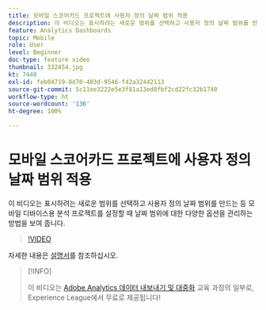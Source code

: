 ```yaml
---
title: 모바일 스코어카드 프로젝트에 사용자 정의 날짜 범위 적용
description: 이 비디오는 표시하려는 새로운 범위를 선택하고 사용자 정의 날짜 범위를 만드는 등 모바일 디바이스용 분석 프로젝트를 설정할 때 날짜 범위에 대한 다양한 옵션을 관리하는 방법을 보여 줍니다.
feature: Analytics Dashboards
topic: Mobile
role: User
level: Beginner
doc-type: feature video
thumbnail: 332454.jpg
kt: 7440
exl-id: feb04719-8d70-403d-9546-f42a32442113
source-git-commit: 5c11ee3222e5e3f81a13ed8fbf2cd22fc32b1740
workflow-type: ht
source-wordcount: '136'
ht-degree: 100%

---
```


# 모바일 스코어카드 프로젝트에 사용자 정의 날짜 범위 적용

이 비디오는 표시하려는 새로운 범위를 선택하고 사용자 정의 날짜 범위를 만드는 등 모바일 디바이스용 분석 프로젝트를 설정할 때 날짜 범위에 대한 다양한 옵션을 관리하는 방법을 보여 줍니다.

>[!VIDEO](https://video.tv.adobe.com/v/332454/?quality=12&learn=on)

자세한 내용은 [설명서](https://experienceleague.adobe.com/docs/analytics/analyze/mobapp/curator.html)를 참조하십시오.

>[!INFO]
>
> 이 비디오는 [Adobe Analytics 데이터 내보내기 및 대중화](https://experienceleague.adobe.com/?recommended=Analytics-A-1-2022.1.democratizing) 교육 과정의 일부로, Experience League에서 무료로 제공됩니다!